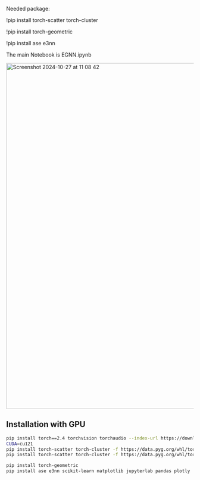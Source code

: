 Needed package:

!pip install torch-scatter torch-cluster

!pip install torch-geometric

!pip install ase e3nn
 
The main Notebook is EGNN.ipynb

<img width="929" alt="Screenshot 2024-10-27 at 11 08 42" src="https://github.com/user-attachments/assets/70753beb-3894-40d3-b713-f3d597a810b7">


## Installation with GPU

```bash
pip install torch==2.4 torchvision torchaudio --index-url https://download.pytorch.org/whl/cu121
CUDA=cu121
pip install torch-scatter torch-cluster -f https://data.pyg.org/whl/torch-2.1.0+${CUDA}.html
pip install torch-scatter torch-cluster -f https://data.pyg.org/whl/torch-2.4.0+${CUDA}.html

pip install torch-geometric
pip install ase e3nn scikit-learn matplotlib jupyterlab pandas plotly
```

